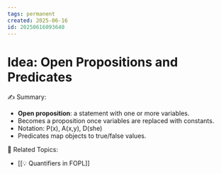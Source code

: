 ```yaml
---
tags: permanent
created: 2025-06-16
id: 20250616093640
---
```


# Idea: Open Propositions and Predicates

✍ Summary:
- **Open proposition**: a statement with one or more variables.
- Becomes a proposition once variables are replaced with constants.
- Notation: P(x), A(x,y), D(she)
- Predicates map objects to true/false values.

👀 Related Topics:
- [[💡 Quantifiers in FOPL]]
